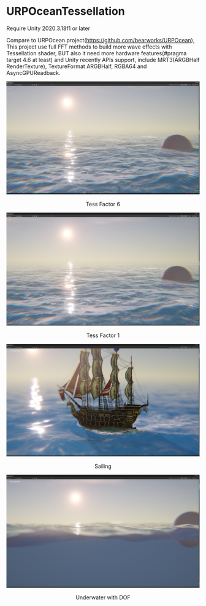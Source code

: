# URPOceanTessellation

Require Unity 2020.3.18f1 or later

Compare to URPOcean project(https://github.com/bearworks/URPOcean),
This project use full FFT methods to build more wave effects with Tessellation shader, BUT also it need more hardware features(#pragma target 4.6 at least) and 
Unity recently APIs support, include MRT3(ARGBHalf RenderTexture), TextureFormat ARGBHalf, RGBA64 and AsyncGPUReadback.


![](./Image/URPOcean.png)
<p align="center">Tess Factor 6</p>

![](./Image/URPOcean1.png)
<p align="center">Tess Factor 1</p>

![](./Image/URPOcean2.png)
<p align="center">Sailing</p>

![](./Image/URPOcean3.png)
<p align="center">Underwater with DOF</p>
